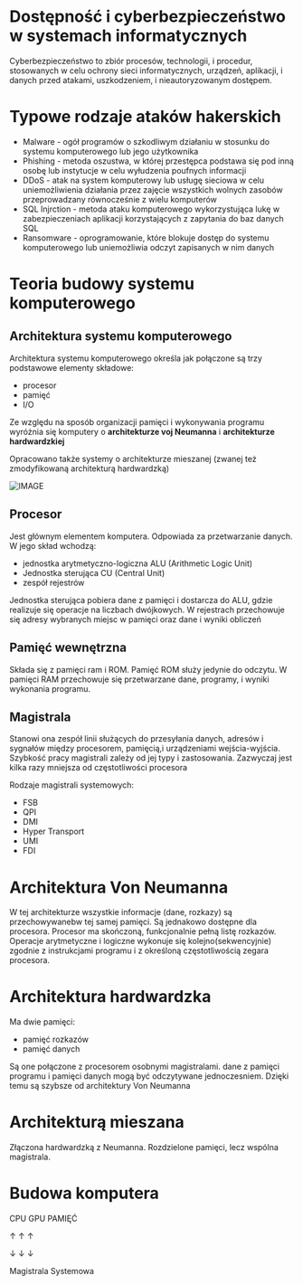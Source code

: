 # Dostępność i cyberbezpieczeństwo w systemach informatycznych
Cyberbezpieczeństwo to zbiór procesów, technologii, i procedur, stosowanych w celu ochrony sieci informatycznych, urządzeń, aplikacji, i danych przed atakami, uszkodzeniem, i nieautoryzowanym dostępem.
# Typowe rodzaje ataków hakerskich
- Malware - ogół programów o szkodliwym działaniu w stosunku do systemu komputerowego lub jego użytkownika
- Phishing - metoda oszustwa, w której przestępca podstawa się pod inną osobę lub instytucje w celu wyłudzenia poufnych informacji
- DDoS - atak na system komputerowy lub usługę sieciowa w celu uniemożliwienia działania przez zajęcie wszystkich wolnych zasobów przeprowadzany równocześnie z wielu komputerów
- SQL Injrction - metoda ataku komputerowego wykorzystująca lukę w zabezpieczeniach aplikacji korzystających z zapytania do baz danych SQL
- Ransomware - oprogramowanie, które blokuje dostęp do systemu komputerowego lub uniemożliwia odczyt zapisanych w nim danych

# Teoria budowy systemu komputerowego 
## Architektura systemu komputerowego
Architektura systemu komputerowego określa jak połączone są trzy podstawowe elementy składowe:
- procesor
- pamięć 
- I/O

Ze względu na sposób organizacji pamięci i wykonywania programu wyróżnia się komputery o **architekturze voj Neumanna** i **architekturze hardwardzkiej**

Opracowano także systemy o architekturze mieszanej (zwanej też zmodyfikowaną architekturą hardwardzką)

![IMAGE](https://encrypted-tbn0.gstatic.com/images?q=tbn:ANd9GcSrWHzIPHNtD9Dov67vhz0dH4YbCU7pxak55g&usqp=CAU)

## Procesor
Jest głównym elementem komputera. Odpowiada za przetwarzanie danych. W jego skład wchodzą:
- jednostka arytmetyczno-logiczna ALU (Arithmetic Logic Unit)
- Jednostka sterująca CU (Central Unit)
- zespół rejestrów

Jednostka sterująca pobiera dane z pamięci i dostarcza do ALU, gdzie realizuje się operacje na liczbach dwójkowych. W rejestrach przechowuje się adresy wybranych miejsc w pamięci oraz dane i wyniki obliczeń 

## Pamięć wewnętrzna
Składa się z pamięci ram i ROM. Pamięć ROM służy jedynie do odczytu. W pamięci RAM przechowuje się przetwarzane dane, programy, i wyniki wykonania programu.

## Magistrala
Stanowi ona zespół linii służących do przesyłania danych, adresów i sygnałów między procesorem, pamięcią,i urządzeniami wejścia-wyjścia. Szybkość pracy magistrali zależy od jej typy i zastosowania. Zazwyczaj jest kilka razy mniejsza od częstotliwości procesora

Rodzaje magistrali systemowych:
- FSB
- QPI
- DMI
- Hyper Transport
- UMI
- FDI

# Architektura Von Neumanna
W tej architekturze wszystkie informacje (dane, rozkazy) są przechowywanebw tej samej pamięci. Są jednakowo dostępne dla procesora. Procesor ma skończoną, funkcjonalnie pełną listę rozkazów. Operacje arytmetyczne i logiczne wykonuje się kolejno(sekwencyjnie) zgodnie z instrukcjami programu i z określoną częstotliwością zegara procesora.

# Architektura hardwardzka
 Ma dwie pamięci:
- pamięć rozkazów
- pamięć danych

Są one połączone z procesorem osobnymi magistralami. dane z pamięci programu i pamięci danych mogą być odczytywane jednoczesniem. Dzięki temu są szybsze od architektury Von Neumanna 

# Architekturą mieszana
Złączona hardwardzką z Neumanna. Rozdzielone pamięci, lecz wspólna magistrala.

# Budowa komputera
CPU  GPU  PAMIĘĆ

 ↑   ↑     ↑

 ↓   ↓     ↓

Magistrala Systemowa